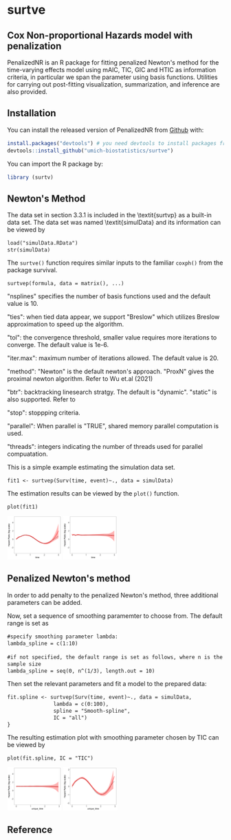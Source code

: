 # surtve

## Cox Non-proportional Hazards model with penalization
<!-- badges: start -->
<!-- badges: end -->

PenalizedNR is an R package for fitting penalized Newton's method for the time-varying effects model using mAIC, TIC, GIC and HTIC as information criteria, in particular we span the parameter using basis functions. Utilities for carrying out post-fitting visualization, summarization, and inference are also provided.

## Installation

You can install the released version of PenalizedNR from [Github](https://github.com/umich-biostatistics/surtve) with:

``` r
install.packages("devtools") # you need devtools to install packages from Github
devtools::install_github("umich-biostatistics/surtve")
```

You can import the R package by:

``` r
library (surtv)
```
  

 
## Newton's Method

The data set in section 3.3.1 is included in the \textit{surtvp} as a built-in data set. The data set was named \textit{simulData} and its information can be viewed by

```{r example.simuate.data, eval=FALSE}
load("simulData.RData")
str(simulData)
```

The `surtve()` function requires similar inputs to the familiar `coxph()` from the package survival.

```{r example.fit, eval=FALSE}
surtvep(formula, data = matrix(), ...)
```

"nsplines" specifies the number of basis functions used and the default value is 10. 

"ties": when tied data appear, we support "Breslow" which utilizes Breslow approximation to speed up the algorithm.

"tol": the convergence threshold, smaller value requires more iterations to converge. The default value is 1e-6.

"iter.max": maximum number of iterations allowed. The default value is 20.

"method": "Newton" is the default newton's approach. "ProxN" gives the proximal newton algorithm. Refer to Wu et.al (2021)

"btr": backtracking linesearch stratgy. The default is "dynamic". "static" is also supported. Refer to 

"stop": stoppping criteria.

"parallel": When parallel is "TRUE", shared memory parallel computation is used.

"threads": integers indicating the number of threads used for parallel compuatation.

This is a simple example estimating the simulation data set.
```{r example.fit, eval=FALSE}
fit1 <- surtvep(Surv(time, event)~., data = simulData)
```

The estimation results can be viewed by the `plot()` function.
```
plot(fit1)
```
<img src = "plots/10knots_sinfunc_n5000_seed2.png" width=25% height=25%> <img src = "plots/10knots_constant_n5000_seed13.png" width=25% height=25%>




## Penalized Newton's method
In order to add penalty to the penalized Newton's method, three additional parameters can be added.

Now, set a sequence of smoothing paramemter to choose from. The default range is set as
```{r example.fit, eval=FALSE}
#specify smoothing parameter lambda:
lambda_spline = c(1:10)

#if not specified, the default range is set as follows, where n is the sample size
lambda_spline = seq(0, n^(1/3), length.out = 10)
```

Then set the relevant parameters and fit a model to the prepared data:
```{r example.fit, eval=FALSE}
fit.spline <- surtvep(Surv(time, event)~., data = simulData, 
               lambda = c(0:100),
               spline = "Smooth-spline",
               IC = "all")
}
```

The resulting estimation plot with smoothing parameter chosen by TIC can be viewed by 
```{r example.fit, eval=FALSE}
plot(fit.spline, IC = "TIC")
```

<img src = "plots/10knots_constant_n5000_seed_penalized13.png" width=25% height=25%> <img src = "plots/10knots_sinfunc_Penalized_NR_n5000_seed2.png" width=25% height=25%>




## Reference

